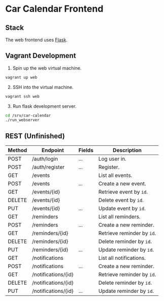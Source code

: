 # Car Calendar Frontend

## Stack
The web frontend uses [Flask](https://flask.palletsprojects.com/en/1.1.x/).

## Vagrant Development
1. Spin up the web virtual machine.
```bash
vagrant up web
```

2. SSH into the virtual machine.
```bash
vagrant ssh web
```

3. Run flask development server.
```bash
cd /srv/car-calendar
./run_webserver
```

## REST (Unfinished)
| Method | Endpoint            | Fields | Description                |
| --     | --                  | --     | --                         |
| POST   | /auth/login         | ...    | Log user in.               |
| POST   | /auth/register      | ...    | Register.                  |
| GET    | /events             |        | List all events.           |
| POST   | /events             | ...    | Create a new event.        |
| GET    | /events/{id}        |        | Retrieve event by `id`.    |
| DELETE | /events/{id}        |        | Delete event by `id`.      |
| PUT    | /events/{id}        | ...    | Update event by `id`.      |
| GET    | /reminders          |        | List all reminders.        |
| POST   | /reminders          | ...    | Create a new reminder.     |
| GET    | /reminders/{id}     |        | Retrieve reminder by `id`. |
| DELETE | /reminders/{id}     |        | Delete reminder by `id`.   |
| PUT    | /reminders/{id}     | ...    | Update reminder by `id`.   |
| GET    | /notifications      |        | List all notifications.    |
| POST   | /notifications      | ...    | Create a new reminder.     |
| GET    | /notifications/{id} |        | Retrieve reminder by `id`. |
| DELETE | /notifications/{id} |        | Delete reminder by `id`.   |
| PUT    | /notifications/{id} | ...    | Update reminder by `id`.   |
